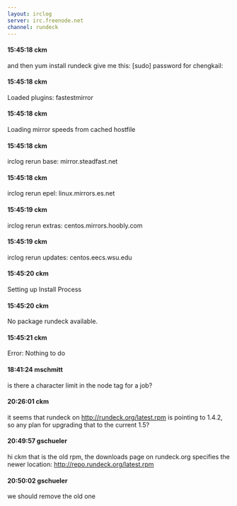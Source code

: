 ```yaml
---
layout: irclog
server: irc.freenode.net
channel: rundeck
---
```


#### 15:45:18 ckm
 and then yum install rundeck give me this: \[sudo\] password for chengkail:
#### 15:45:18 ckm
 Loaded plugins: fastestmirror
#### 15:45:18 ckm
 Loading mirror speeds from cached hostfile
#### 15:45:18 ckm
 irclog rerun base: mirror.steadfast.net
#### 15:45:18 ckm
 irclog rerun epel: linux.mirrors.es.net
#### 15:45:19 ckm
 irclog rerun extras: centos.mirrors.hoobly.com
#### 15:45:19 ckm
 irclog rerun updates: centos.eecs.wsu.edu
#### 15:45:20 ckm
 Setting up Install Process
#### 15:45:20 ckm
 No package rundeck available.
#### 15:45:21 ckm
 Error: Nothing to do
#### 18:41:24 mschmitt
 is there a character limit in the node tag for a job?
#### 20:26:01 ckm
 it seems that rundeck on http://rundeck.org/latest.rpm is pointing to 1.4.2, so any plan for upgrading that to the current 1.5?
#### 20:49:57 gschueler
 hi ckm that is the old rpm, the downloads page on rundeck.org specifies the newer location: http://repo.rundeck.org/latest.rpm 
#### 20:50:02 gschueler
 we should remove the old one
